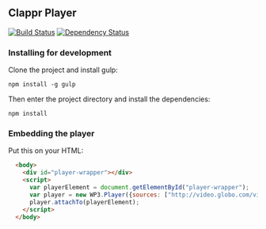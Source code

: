 ## Clappr Player

[![Build Status](https://drone.io/github.com/globocom/player/status.png?a)](https://drone.io/github.com/globocom/player/latest)
[![Dependency Status](https://gemnasium.com/globocom/player.png)](https://gemnasium.com/globocom/player)


### Installing for development

Clone the project and install gulp:

`npm install -g gulp`

Then enter the project directory and install the dependencies:

`npm install`


### Embedding the player

Put this on your HTML:

```html
  <body>
    <div id="player-wrapper"></div>
    <script>
      var playerElement = document.getElementById("player-wrapper");
      var player = new WP3.Player({sources: ["http://video.globo.com/video.mp4"]});
      player.attachTo(playerElement);
    </script>
  </body>
```
